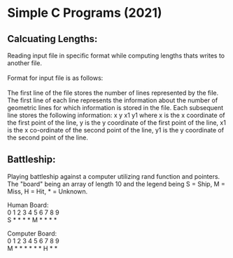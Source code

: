 # Simple C Programs (2021)

## Calcuating Lengths: 

Reading input file in specific format while computing lengths thats writes to another file. <br><br>
Format for input file is as follows: <br> <br> The first line of the file stores the number of lines represented by the file. The first line of each line represents the information about the number of geometric lines for which information is stored in the file. Each subsequent line stores the following information: x y x1 y1 where x is the x coordinate of the first point of the line, y is the y coordinate of the first point of the line, x1 is the x co-ordinate of the second point of the line, y1 is the y coordinate of the second point of the line.



## Battleship:

Playing battleship against a computer utilizing rand function and pointers. The "board" being an array of length 10 and the legend being S = Ship, M = Miss, H = Hit, * = Unknown.

Human Board: <br>
0 1 2 3 4 5 6 7 8 9 <br>
S * * * * M * * * *

Computer Board: <br>
0 1 2 3 4 5 6 7 8 9 <br>
M * * * * * * H * *
